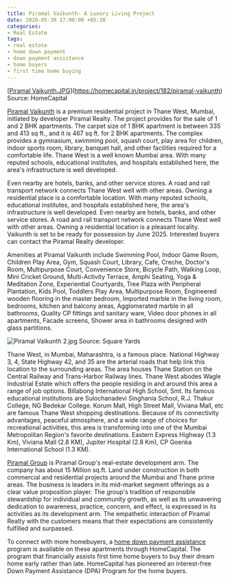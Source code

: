 ```yaml
---
title: Piramal Vaikunth- A Luxury Living Project
date: 2020-05-30 17:00:00 +05:30
categories:
- Real Estate
tags:
- real estate
- home down payment
- down payment assistance
- home buyers
- first time home buying
---
```


[[Piramal Vaikunth.JPG](/uploads/Piramal%20Vaikunth.JPG)](https://homecapital.in/project/182/piramal-vaikunth)
Source: HomeCapital

[Piramal Vaikunth](https://homecapital.in/project/182/piramal-vaikunth) is a premium residential project in Thane West, Mumbai, initiated by developer Piramal Realty. The project provides for the sale of 1 and 2 BHK apartments. The carpet size of 1 BHK apartment is between 335 and 413 sq ft., and it is 467 sq ft. for 2 BHK apartments. The complex provides a gymnasium, swimming pool, squash court, play area for children, indoor sports room, library, banquet hall, and other facilities required for a comfortable life. Thane West is a well known Mumbai area. With many reputed schools, educational institutes, and hospitals established here, the area's infrastructure is well developed. 

Even nearby are hotels, banks, and other service stores. A road and rail transport network connects Thane West well with other areas. Owning a residential place is a comfortable location. With many reputed schools, educational institutes, and hospitals established here, the area's infrastructure is well developed. Even nearby are hotels, banks, and other service stores. A road and rail transport network connects Thane West well with other areas. Owning a residential location is a pleasant locality. Vaikunth is set to be ready for possession by June 2025. Interested buyers can contact the Piramal Realty developer.

Amenities at Piramal Vaikunth include Swimming Pool, Indoor Game Room, Children Play Area, Gym, Squash Court, Library, Cafe, Creche, Doctor's Room, Multipurpose Court, Convenience Store, Bicycle Path, Walking Loop, Mini Cricket Ground, Multi-Activity Terrace, Amphi Seating, Yoga & Meditation Zone, Experiential Courtyards, Tree Plaza with Peripheral Plantation, Kids Pool, Toddlers Play Area, Multipurpose Room, Engineered wooden flooring in the master bedroom, Imported marble in the living room, bedrooms, kitchen and balcony areas, Agglomerated marble in all bathrooms, Quality CP fittings and sanitary ware, Video door phones in all apartments, Facade screens, Shower area in bathrooms designed with glass partitions.

![Piramal Vaikunth 2.jpg](/uploads/Piramal%20Vaikunth%202.jpg)
Source: Square Yards

Thane West, in Mumbai, Maharashtra, is a famous place. National Highway 3, 4, State Highway 42, and 35 are the arterial roads that help link this location to the surrounding areas. The area houses Thane Station on the Central Railway and Trans-Harbor Railway lines. Thane West abodes Wagle Industrial Estate which offers the people residing in and around this area a range of job options. Billabong International High School, Smt. Its famous educational institutions are Sulochanadevi Singhania School, R.J. Thakur College, NG Bedekar College. Korum Mall, High Street Mall, Viviana Mall, etc are famous Thane West shopping destinations. Because of its connectivity advantages, peaceful atmosphere, and a wide range of choices for recreational activities, this area is transforming into one of the Mumbai Metropolitan Region's favorite destinations. Eastern Express Highway (1.3 Km), Viviana Mall (2.8 KM), Jupiter Hospital (2.8 Km), CP Goenka International School (1.3 KM).

[Piramal Group](https://homecapital.in/offering/developer/piramal-group) is Piramal Group's real-estate development arm. The company has about 15 Million sq.ft. Land under construction in both commercial and residential projects around the Mumbai and Thane prime areas. The business is leaders in its mid-market segment offerings as a clear value proposition player. The group's tradition of responsible stewardship for individual and community growth, as well as its unwavering dedication to awareness, practice, concern, and effect, is expressed in its activities as its development arm. The empathetic interaction of Piramal Realty with the customers means that their expectations are consistently fulfilled and surpassed.

To connect with more homebuyers, a [home down payment assistance](https://homecapital.in/offering) program is available on these apartments through HomeCapital. The program that financially assists first time home buyers to buy their dream home early rather than late. HomeCapital has pioneered an interest-free Down Payment Assistance (DPA) Program for the home buyers.
